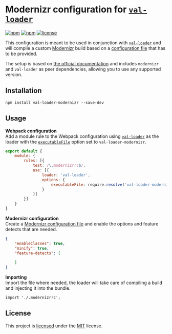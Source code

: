 # Modernizr configuration for [`val-loader`][npm-val-loader]
[![npm](https://img.shields.io/npm/v/val-loader-modernizr.svg?style=flat-square)](https://www.npmjs.com/package/val-loader-modernizr)
[![npm](https://img.shields.io/npm/dm/val-loader-modernizr.svg?style=flat-square)](https://www.npmjs.com/package/val-loader-modernizr)
[![license](https://img.shields.io/github/license/cascornelissen/val-loader-modernizr.svg?style=flat-square)](LICENSE.md)

This configuration is meant to be used in conjunction with [`val-loader`][npm-val-loader] and will compile
a custom [Modernizr][modernizr] build based on a [configuration file][modernizr-configuration]
that has to be provided.

The setup is based on [the official documentation][webpack-docs-val-loader-modernizr] and includes 
`modernizr` and `val-loader` as peer dependencies, allowing you to use any supported version.


## Installation
```shell
npm install val-loader-modernizr --save-dev
```


## Usage
**Webpack configuration**  
Add a module rule to the Webpack configuration using [`val-loader`][npm-val-loader] as the loader with the
[`executableFile`][val-loader-executable-file] option set to `val-loader-modernizr`.

```js
export default {
    module: {
        rules: [{
            test: /\.modernizrrc$/,
            use: [{
                loader: 'val-loader',
                options: {
                    executableFile: require.resolve('val-loader-modernizr')
                }
            }]
        }]
    }
}
```

**Modernizr configuration**  
Create a [Modernizr configuration file][modernizr-configuration] and enable the options and feature detects that are needed.

```json
{
    "enableClasses": true,
    "minify": true,
    "feature-detects": [
        
    ]
}
```

**Importing**  
Import the file where needed, the loader will take care of compiling a build and injecting it into the bundle.

```
import './.modernizrrc';
```


## License
This project is [licensed](LICENSE.md) under the [MIT](https://opensource.org/licenses/MIT) license.



[npm-val-loader]: https://www.npmjs.com/package/val-loader
[val-loader-executable-file]: https://github.com/webpack-contrib/val-loader#executableFile
[modernizr]: https://modernizr.com/
[modernizr-configuration]: https://github.com/Modernizr/Modernizr/blob/master/lib/config-all.json
[webpack-docs-val-loader-modernizr]: https://webpack.js.org/loaders/val-loader/#modernizr
